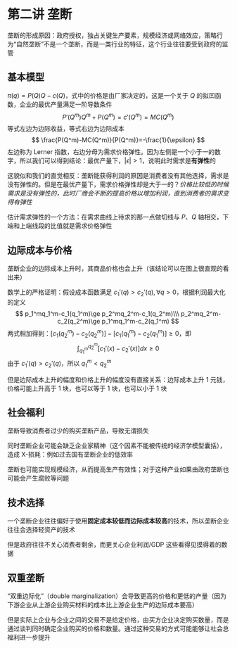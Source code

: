 # 第二讲 垄断

垄断的形成原因：政府授权，独占关键生产要素，规模经济或网络效应，策略行为“自然垄断”不是一个垄断，而是一类行业的特征，这个行业往往要受到政府的监管

## 基本模型

$\pi(q)=P(Q)Q-c(Q)$，式中的价格是由厂家决定的，这是一个关于 $Q$ 的拟凹函数，企业的最优产量满足一阶导数条件
$$
P'(Q^m)Q^m+P(Q^m)=c'(Q^m)=MC(Q^m)
$$
等式左边为边际收益，等式右边为边际成本
$$
\frac{P(Q^m)-MC(Q^m)}{P(Q^m)}=-\frac{1}{\epsilon}
$$
左边称为 Lerner 指数，右边分母为需求价格弹性。因为左侧是一个小于一的数字，所以我们可以得到结论：最优产量下，$|\epsilon|>1$，说明此时需求是**有弹性**的

这貌似和我们的直觉相反：垄断能获得利润的原因是消费者没有其他选择，需求是没有弹性的。但是在最优产量下，需求价格弹性却是大于一的？*价格比较低的时候需求是没有弹性的，此时厂商会不断的提高价格以增加利润，直到消费者的需求变得有弹性*

估计需求弹性的一个方法：在需求曲线上待求的那一点做切线与 $P$、$Q$ 轴相交，下端和上端线段的比值就是需求价格弹性

## 边际成本与价格

垄断企业的边际成本上升时，其商品价格也会上升（该结论可以在图上很直观的看出来）

数学上的严格证明：假设成本函数满足 $c_1'(q)>c_2'(q),\forall q>0$，根据利润最大化的定义
$$
p_1^mq_1^m-c_1(q_1^m)\ge p_2^mq_2^m-c_1(q_2^m)\\\
p_2^mq_2^m-c_2(q_2^m)\ge p_1^mq_1^m-c_2(q_1^m)
$$
两式相加得到：$[c_1(q_2^m)-c_2(q_2^m)]-[c_1(q_1^m)-c_2(q_1^m)]\ge0$，即
$$
\int_{q_1^m}^{q_2^m}[c_1'(x)-c_2'(x)]dx\ge0
$$
由于 $c_1'(q)>c_2'(q)$，所以 $q_1^m<q_2^m$

但是边际成本上升的幅度和价格上升的幅度没有直接关系：边际成本上升 1 元钱，价格可能上升高于 1 块，也可以等于 1 块，也可以小于 1 块

## 社会福利

垄断导致消费者过少的购买垄断产品，导致无谓损失

同时垄断企业可能会缺乏企业家精神（这个因素不能被传统的经济学模型囊括），造成 X-损耗：例如过去国有垄断企业的低效率

垄断也可能实现规模经济，从而提高生产有效性；对于这种产业如果由政府垄断也可能会产生腐败等问题

## 技术选择

一个垄断企业往往偏好于使用**固定成本较低而边际成本较高**的技术，所以垄断企业往往会选择轻资产的技术

但是政府往往不关心消费者剩余，而更关心企业利润/GDP 这些看得见摸得着的数据

## 双重垄断

“双重边际化”（double marginalization）会导致更高的价格和更低的产量（因为下游企业从上游企业购买材料的成本比上游企业生产的边际成本要高）

但是实际上企业与企业之间的交易不是给定价格，由买方企业决定购买数量，而是通过谈判同时确定企业购买的价格和数量。通过这种交易的方式可能能够让社会总福利进一步提升